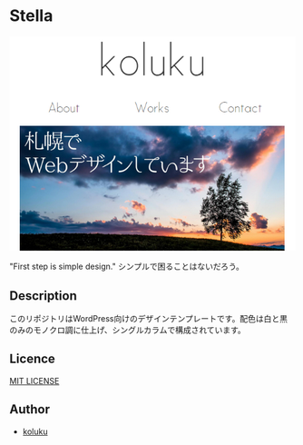 # Stella

![](src/screenshot.jpg)

"First step is simple design." シンプルで困ることはないだろう。

## Description

このリポジトリはWordPress向けのデザインテンプレートです。配色は白と黒のみのモノクロ調に仕上げ、シングルカラムで構成されています。

## Licence

[MIT LICENSE](LICENSE.md)

## Author

- [koluku](http://koluku.com)
